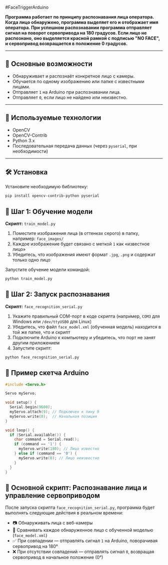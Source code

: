 #FaceTriggerArduino

**Программа работает по принципу распознавания лица оператора. Когда лицо обнаружено, программа выделяет его и отображает имя оператора. При успешном распознавании программа отправляет сигнал на поворот сервопривода на 180 градусов. Если лицо не распознано, оно выделяется красной рамкой с подписью "NO FACE", и сервопривод возвращается в положение 0 градусов.**

---

## 📌 Основные возможности

- Обнаруживает и распознаёт конкретное лицо с камеры.
- Обучается по одному изображению или папке с известными лицами.
- Отправляет `1` на Arduino при распознавании лица.
- Отправляет `0`, если лицо не найдено или неизвестно.

---

## 🧠 Используемые технологии

- OpenCV
- OpenCV-Contrib
- Python 3.x
- Последовательная передача данных (через `pyserial`, при необходимости)

---

## 🛠️ Установка

Установите необходимую библиотеку:

```bash
pip install opencv-contrib-python pyserial
```
## 📁 Шаг 1: Обучение модели

**Скрипт:** `train_model.py`

1. Поместите изображения лица (в оттенках серого) в папку, например: `face_images/`
2. Каждое изображение будет связано с меткой `1` как «известное лицо»
3. Убедитесь, что изображения имеют формат `.jpg`, `.png` и содержат только одно лицо

Запустите обучение модели командой:

```bash
python train_model.py
```
## 🎯 Шаг 2: Запуск распознавания

**Скрипт:** `face_recognition_serial.py`

1. Укажите правильный COM-порт в коде скрипта (например, `COM3` для Windows или `/dev/ttyUSB0` для Linux)
2. Убедитесь, что файл `face_model.xml` (обученная модель) находится в той же папке, что и скрипт
3. Подключите Arduino к компьютеру и убедитесь, что порт не занят другим приложением
4. Запустите скрипт:

```bash
python face_recognition_serial.py
```
## 🔌 Пример скетча Arduino

```cpp
#include <Servo.h>

Servo myServo;

void setup() {
  Serial.begin(9600);
  myServo.attach(9); // Подключен к пину 9
  myServo.write(0);  // Начальная позиция
}

void loop() {
  if (Serial.available()) {
    char command = Serial.read();
    if (command == '1') {
      myServo.write(180); // Лицо известно
    } else if (command == '0') {
      myServo.write(0); // Лицо неизвестно
    }
  }
}
```

## 📜 Основной скрипт: Распознавание лица и управление сервоприводом

После запуска скрипта `face_recognition_serial.py`, программа будет выполнять следующие действия в реальном времени:

- 📷 Обнаруживать лица с веб-камеры
- 🧠 Сравнивать каждое обнаруженное лицо с обученной моделью (`face_model.xml`)
- ✅ При совпадении — отправлять сигнал `1` на Arduino, поворачивая сервопривод на 180°
- ❌ При отсутствии совпадений — отправлять сигнал `0`, возвращая сервопривод в начальное положение (0°)
